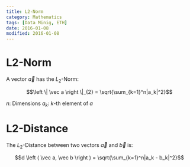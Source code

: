 ```yaml
---
title: L2-Norm
category: Mathematics
tags: [Data Minig, ETH]
date: 2016-01-08
modified: 2016-01-08
---
```

L2-Norm
=======

A vector $\vec a$ has the $L_2$-Norm: 

$$\left \| \vec a \right \|_{2} = \sqrt{\sum_{k=1}^n|a_k|^2}$$


$n$: Dimensions
$a_k$: $k$-th element of $a$


L2-Distance
===========

The $L_2$-Distance between two vectors $\vec a$ and $\vec b$ is:

$$d \left ( \vec a, \vec b  \right ) = \sqrt{\sum_{k=1}^n|a_k - b_k|^2}$$
